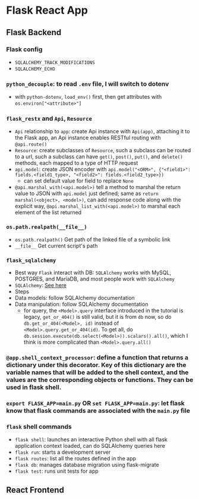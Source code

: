 # Flask React App
## Flask Backend
### Flask config
- `SQLALCHEMY_TRACK_MODIFICATIONS`
- `SQLALCHEMY_ECHO`
### `python_decouple`: to read `.env` file, I will switch to dotenv
- with `python-dotenv`, `load_env()` first, then get attributes with `os.environ["<attribute>"]`
### `flask_restx` and `Api`, `Resource`
- `Api` relationship to `app`: create Api instance with `Api(app)`, attaching it to the Flask app, an Api instance enables RESTful routing with `@api.route()`
- `Resource`: create subclasses of `Resource`, such a subclass can be routed to a url, such a subclass can have `get()`, `post()`, `put()`, and `delete()` methods, each mapped to a type of HTTP request
- `api.model`: create JSON encoder with `api.model("<ORM>", {"<field1>": fields.<field1_type>, "<field2>": fields.<field2_type>})`
  - can set default value for field to replace `None`
- `@api.marshal_with(<api.model>)` tell a method to marshal the return value to JSON with `api.model` just defined; same as `return marshal(<object>, <model>)`, can add response code along with the explicit way, `@api.marshal_list_with(<api.model>)` to marshal each element of the list returned
### `os.path.realpath(__file__)`
- `os.path.realpath()` Get path of the linked file of a symbolic link
- `__file__` Get current script's path
### `flask_sqlalchemy`
- Best way `Flask` interact with DB: `SQLAlchemy` works with MySQL, POSTGRES, and MariaDB, and most people work with `SQLAlchemy`
- `SQLAlchemy`: [See here](./SQLAlchemy.md)
- Steps
- Data models: follow SQLAlchemy documentation
- Data manipulation: follow SQLAlchemy documentation
  - for query, the `<Model>.query` interface introduced in the tutorial is legacy, `get_or_404()` is still valid, but it is from `db` now, so do `db.get_or_404(<Model>, id)` instead of `<Model>.query.get_or_404(id)`. To get all, do `db.session.execute(db.select(<Model>)).scalars().all()`, which I think is more complicated than `<Model>.query.all()`
### `@app.shell_context_processor`: define a function that returns a dictionary under this decorator. Key of this dictionary are the variable names that will be added to the shell context, and the values are the corresponding objects or functions. They can be used in flask shell.
### `export FLASK_APP=main.py` OR `set FLASK_APP=main.py`: let flask know that flask commands are associated with the `main.py` file
### `flask` shell commands
- `flask shell`: launches an interactive Python shell with all flask application context loaded, can do SQLAlchemy queries here
- `flask run`: starts a development server
- `flask routes`: list all the routes defined in the app
- `flask db`: manages database migration using flask-migrate
- `flask test`: runs unit tests for app
## React Frontend
